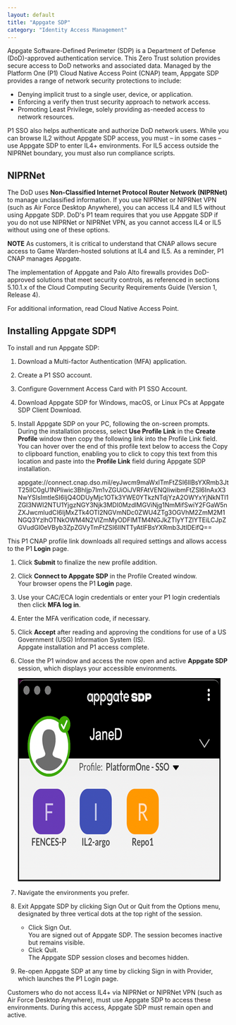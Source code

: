 ```yaml
---
layout: default
title: "Appgate SDP"
category: "Identity Access Management"
---
```


Appgate Software-Defined Perimeter (SDP) is a Department of Defense (DoD)-approved authentication service. This Zero Trust solution provides secure access to DoD networks and associated data. Managed by the Platform One (P1) Cloud Native Access Point (CNAP) team, Appgate SDP provides a range of network security protections to include:

* Denying implicit trust to a single user, device, or application.
* Enforcing a verify then trust security approach to network access.
* Promoting Least Privilege, solely providing as-needed access to network resources.

P1 SSO also helps authenticate and authorize DoD network users. While you can browse IL2 without Appgate SDP access, you must – in some cases – use Appgate SDP to enter IL4+ environments. For IL5 access outside the NIPRNet boundary, you must also run compliance scripts.

## NIPRNet
The DoD uses **Non-Classified Internet Protocol Router Network (NIPRNet)** to manage unclassified information. If you use NIPRNet or NIPRNet VPN (such as Air Force Desktop Anywhere), you can access IL4 and IL5 without using Appgate SDP. DoD's P1 team requires that you use Appgate SDP if you do not use NIPRNet or NIPRNet VPN, as you cannot access IL4 or IL5 without using one of these options.

**NOTE**
As customers, it is critical to understand that CNAP allows secure access to Game Warden-hosted solutions at IL4 and IL5. As a reminder, P1 CNAP manages Appgate.

The implementation of Appgate and Palo Alto firewalls provides DoD-approved solutions that meet security controls, as referenced in sections 5.10.1.x of the Cloud Computing Security Requirements Guide (Version 1, Release 4).

For additional information, read Cloud Native Access Point.

## Installing Appgate SDP¶
To install and run Appgate SDP:
1. Download a Multi-factor Authentication (MFA) application.
1. Create a P1 SSO account.
1. Configure Government Access Card with P1 SSO Account.
1. Download Appgate SDP for Windows, macOS, or Linux PCs at Appgate SDP Client Download.
1. Install Appgate SDP on your PC, following the on-screen prompts.
   During the installation process, select **Use Profile Link** in the **Create Profile** window then copy the following link into the Profile Link field. You can hover over the end of this profile text below to access the Copy to clipboard function, enabling you to click to copy this text from this location and paste into the **Profile Link** field during Appgate SDP installation.

   appgate://connect.cnap.dso.mil/eyJwcm9maWxlTmFtZSI6IlBsYXRmb3JtT25lIC0gU1NPIiwic3BhIjp7Im1vZGUiOiJVRFAtVENQIiwibmFtZSI6InAxX3NwYSIsImtleSI6IjQ4ODUyMjc1OTk3YWE0YTkzNTdjYzA2OWYxYjNkNTI1ZGI3NWI2NTU1YjgzNGY3Njk3MDI0MzdlMGViNjg1NmMifSwiY2FGaW5nZXJwcmludCI6IjMxZTk4OTI2NGVmNDc0ZWU4ZTg3OGVhM2ZmM2M1NGQ3YzlhOTNkOWM4N2VlZmMyODFlMTM4NGJkZTIyYTZlYTEiLCJpZGVudGl0eVByb3ZpZGVyTmFtZSI6IlNTTyAtIFBsYXRmb3JtIDEifQ==

This P1 CNAP profile link downloads all required settings and allows access to the P1 **Login** page.

1.	Click **Submit** to finalize the new profile addition.
1.	Click **Connect to Appgate SDP** in the Profile Created window. <br/>
    Your browser opens the P1 **Login** page.
1.	Use your CAC/ECA login credentials or enter your P1 login credentials then click **MFA log in**.
1.	Enter the MFA verification code, if necessary.
1.	Click **Accept** after reading and approving the conditions for use of a US Government (USG) Information System (IS). <br/>
    Appgate installation and P1 access complete.
1.	Close the P1 window and access the now open and active **Appgate SDP** session, which displays your accessible environments.

    ![Appgate](/img/appgate.png)
    
1.	Navigate the environments you prefer.
1.	Exit Appgate SDP by clicking Sign Out or Quit from the Options menu, designated by three vertical dots at the top right of the session.
    * Click Sign Out. <br/>
        You are signed out of Appgate SDP. The session becomes inactive but remains visible.
    * Click Quit. <br/>
        The Appgate SDP session closes and becomes hidden.
1.	Re-open Appgate SDP at any time by clicking Sign in with Provider, which launches the P1 Login page.

Customers who do not access IL4+ via NIPRNet or NIPRNet VPN (such as Air Force Desktop Anywhere), must use Appgate SDP to access these environments. During this access, Appgate SDP must remain open and active.

